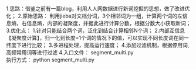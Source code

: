 1.思路：借鉴之前有一篇blog，利用人人网数据进行新词挖掘的思想，做了改进优化；
2.原始思路： 利用jieba对文档分词，3个相邻词为一组，计算两个词的左信息熵，右信息熵，内部的凝聚度，并据此进行计算分数，根据分数大小获取新词；
3.优化点： 1.针对只能结合两个词，泛化到结合计算相邻N个词；
          2.内部互信息【凝聚度计算】，归一化到长度=1个词的情况下的值，可以实现不同长度词在同一纬度下进行比较；
          3.多进程处理，提高运行速度；
          4.添加过滤机制，根据停用词,高频常用词等进行过滤
4.入口文件： segment_multi.py   
  执行方式： python segment_multi.py
